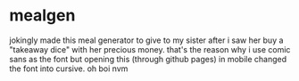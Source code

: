 # mealgen

jokingly made this meal generator to give to my sister after i saw her buy a "takeaway dice" with her precious money. that's the reason why i use comic sans as the font but opening this (through github pages) in mobile changed the font into cursive. oh boi nvm
